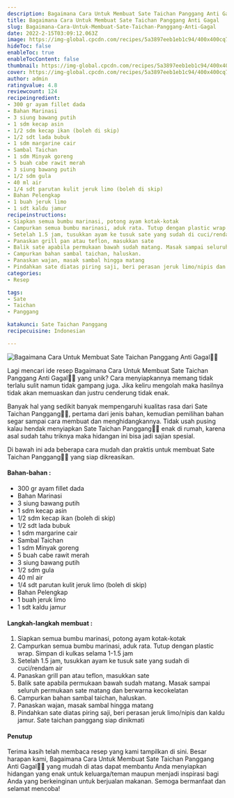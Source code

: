 ```yaml
---
description: Bagaimana Cara Untuk Membuat Sate Taichan Panggang Anti Gagal"
title: Bagaimana Cara Untuk Membuat Sate Taichan Panggang Anti Gagal
slug: Bagaimana-Cara-Untuk-Membuat-Sate-Taichan-Panggang-Anti-Gagal
date: 2022-2-15T03:09:12.063Z
image: https://img-global.cpcdn.com/recipes/5a3897eeb1eb1c94/400x400cq70/photo.jpg
hideToc: false
enableToc: true
enableTocContent: false
thumbnail: https://img-global.cpcdn.com/recipes/5a3897eeb1eb1c94/400x400cq70/photo.jpg
cover: https://img-global.cpcdn.com/recipes/5a3897eeb1eb1c94/400x400cq70/photo.jpg
author: admin
ratingvalue: 4.8
reviewcount: 124
recipeingredient:
- 300 gr ayam fillet dada
- Bahan Marinasi
- 3 siung bawang putih
- 1 sdm kecap asin
- 1/2 sdm kecap ikan (boleh di skip)
- 1/2 sdt lada bubuk
- 1 sdm margarine cair
- Sambal Taichan
- 1 sdm Minyak goreng
- 5 buah cabe rawit merah
- 3 siung bawang putih
- 1/2 sdm gula
- 40 ml air
- 1/4 sdt parutan kulit jeruk limo (boleh di skip)
- Bahan Pelengkap
- 1 buah jeruk limo
- 1 sdt kaldu jamur
recipeinstructions:
- Siapkan semua bumbu marinasi, potong ayam kotak-kotak
- Campurkan semua bumbu marinasi, aduk rata. Tutup dengan plastic wrap. Simpan di kulkas selama 1-1.5 jam
- Setelah 1.5 jam, tusukkan ayam ke tusuk sate yang sudah di cuci/rendam air
- Panaskan grill pan atau teflon, masukkan sate
- Balik sate apabila permukaan bawah sudah matang. Masak sampai seluruh permukaan sate matang dan berwarna kecokelatan
- Campurkan bahan sambal taichan, haluskan.
- Panaskan wajan, masak sambal hingga matang
- Pindahkan sate diatas piring saji, beri perasan jeruk limo/nipis dan kaldu jamur. Sate taichan panggang siap dinikmati
categories:
- Resep

tags:
- Sate
- Taichan
- Panggang

katakunci: Sate Taichan Panggang
recipecuisine: Indonesian

---
```


![Bagaimana Cara Untuk Membuat Sate Taichan Panggang Anti Gagal👩‍🍳](https://img-global.cpcdn.com/recipes/5a3897eeb1eb1c94/400x400cq70/photo.jpg)

Lagi mencari ide resep Bagaimana Cara Untuk Membuat Sate Taichan Panggang Anti Gagal👩‍🍳 yang unik? Cara menyiapkannya memang tidak terlalu sulit namun tidak gampang juga. Jika keliru mengolah maka hasilnya tidak akan memuaskan dan justru cenderung tidak enak.

Banyak hal yang sedikit banyak mempengaruhi kualitas rasa dari Sate Taichan Panggang👩‍🍳, pertama dari jenis bahan, kemudian pemilihan bahan segar sampai cara membuat dan menghidangkannya. Tidak usah pusing kalau hendak menyiapkan Sate Taichan Panggang👩‍🍳 enak di rumah, karena asal sudah tahu triknya maka hidangan ini bisa jadi sajian spesial.

Di bawah ini ada beberapa cara mudah dan praktis untuk membuat Sate Taichan Panggang👩‍🍳 yang siap dikreasikan.

<!--inarticleads1-->

#### Bahan-bahan :

- 300 gr ayam fillet dada
- Bahan Marinasi
- 3 siung bawang putih
- 1 sdm kecap asin
- 1/2 sdm kecap ikan (boleh di skip)
- 1/2 sdt lada bubuk
- 1 sdm margarine cair
- Sambal Taichan
- 1 sdm Minyak goreng
- 5 buah cabe rawit merah
- 3 siung bawang putih
- 1/2 sdm gula
- 40 ml air
- 1/4 sdt parutan kulit jeruk limo (boleh di skip)
- Bahan Pelengkap
- 1 buah jeruk limo
- 1 sdt kaldu jamur

<!--inarticleads2-->

#### Langkah-langkah membuat :

1. Siapkan semua bumbu marinasi, potong ayam kotak-kotak
1. Campurkan semua bumbu marinasi, aduk rata. Tutup dengan plastic wrap. Simpan di kulkas selama 1-1.5 jam
1. Setelah 1.5 jam, tusukkan ayam ke tusuk sate yang sudah di cuci/rendam air
1. Panaskan grill pan atau teflon, masukkan sate
1. Balik sate apabila permukaan bawah sudah matang. Masak sampai seluruh permukaan sate matang dan berwarna kecokelatan
1. Campurkan bahan sambal taichan, haluskan.
1. Panaskan wajan, masak sambal hingga matang
1. Pindahkan sate diatas piring saji, beri perasan jeruk limo/nipis dan kaldu jamur. Sate taichan panggang siap dinikmati

#### Penutup

Terima kasih telah membaca resep yang kami tampilkan di sini. Besar harapan kami, Bagaimana Cara Untuk Membuat Sate Taichan Panggang Anti Gagal👩‍🍳 yang mudah di atas dapat membantu Anda menyiapkan hidangan yang enak untuk keluarga/teman maupun menjadi inspirasi bagi Anda yang berkeinginan untuk berjualan makanan. Semoga bermanfaat dan selamat mencoba!